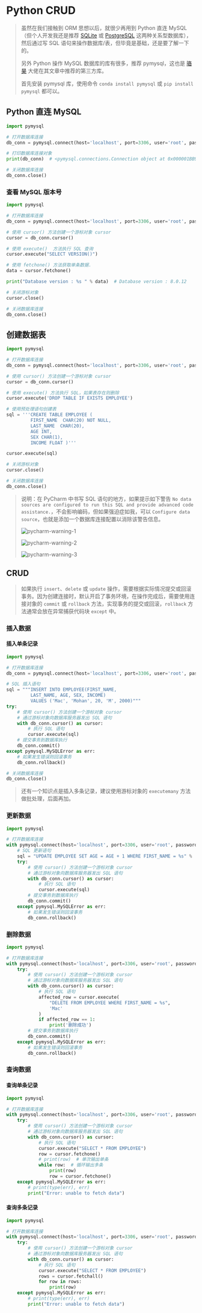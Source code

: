 # Python CRUD

> 虽然在我们接触到 ORM 思想以后，就很少再用到 Python 直连 MySQL（但个人开发我还是推荐 [SQLite](https://www.sqlite.org/) 或 [PostgreSQL](https://www.postgresql.org/) 这两种关系型数据库），然后通过写 SQL 语句来操作数据库/表，但毕竟是基础，还是要了解一下的。
>
> 另外 Python 操作 MySQL 数据库的库有很多，推荐 pymysql，这也是 [骆昊](https://github.com/jackfrued) 大佬在其文章中推荐的第三方库。
>
> 首先安装 pymysql 库，使用命令 `conda install pymysql` 或 `pip install pymysql` 都可以。

## Python 直连 MySQL

```python
import pymysql

# 打开数据库连接
db_conn = pymysql.connect(host='localhost', port=3306, user='root', password='root', db='test_db')  # `localhost` 可以使用回环地址 `127.0.0.1` 代替，同时不建议大家在项目中直接使用 `root` 超级管理员账号访问数据库

# 打印数据库连接对象
print(db_conn)  # <pymysql.connections.Connection object at 0x000001BB985C14F0>

# 关闭数据库连接
db_conn.close()

```

### 查看 MySQL 版本号

```python
import pymysql

# 打开数据库连接
db_conn = pymysql.connect(host='localhost', port=3306, user='root', password='root', db='test_db')

# 使用 cursor() 方法创建一个游标对象 cursor
cursor = db_conn.cursor()

# 使用 execute()  方法执行 SQL 查询
cursor.execute("SELECT VERSION()")

# 使用 fetchone() 方法获取单条数据.
data = cursor.fetchone()

print("Database version : %s " % data)  # Database version : 8.0.12

# 关闭游标对象
cursor.close()

# 关闭数据库连接
db_conn.close()

```

## 创建数据表

```python
import pymysql

# 打开数据库连接
db_conn = pymysql.connect(host='localhost', port=3306, user='root', password='root', db='test_db')

# 使用 cursor() 方法创建一个游标对象 cursor
cursor = db_conn.cursor()

# 使用 execute() 方法执行 SQL，如果表存在则删除
cursor.execute('DROP TABLE IF EXISTS EMPLOYEE')

# 使用预处理语句创建表
sql = '''CREATE TABLE EMPLOYEE (
         FIRST_NAME  CHAR(20) NOT NULL,
         LAST_NAME  CHAR(20),
         AGE INT,  
         SEX CHAR(1),
         INCOME FLOAT )'''

cursor.execute(sql)

# 关闭游标对象
cursor.close()

# 关闭数据库连接
db_conn.close()

```

> 说明：在 PyCharm 中书写 SQL 语句的地方，如果提示如下警告 `No data sources are configured to run this SQL and provide advanced code assistance.`，不会影响编码，但如果强迫症如我，可以 `Configure data source`，也就是添加一个数据库连接配置以消除该警告信息。
>
> ![pycharm-warning-1](./pic/pycharm-warning-1.png)
>
> ![pycharm-warning-2](./pic/pycharm-warning-2.png)
>
> ![pycharm-warning-3](./pic/pycharm-warning-3.png)

## CRUD

> 如果执行 `insert`、`delete` 或 `update` 操作，需要根据实际情况提交或回滚事务。因为创建连接时，默认开启了事务环境，在操作完成后，需要使用连接对象的 `commit` 或 `rollback` 方法，实现事务的提交或回滚，`rollback` 方法通常会放在异常捕获代码块 `except` 中。

### 插入数据

#### 插入单条记录

```python
import pymysql

# 打开数据库连接
db_conn = pymysql.connect(host='localhost', port=3306, user='root', password='root', db='test_db')

# SQL 插入语句
sql = """INSERT INTO EMPLOYEE(FIRST_NAME,
         LAST_NAME, AGE, SEX, INCOME)
         VALUES ('Mac', 'Mohan', 20, 'M', 2000)"""
try:
    # 使用 cursor() 方法创建一个游标对象 cursor
    # 通过游标对象向数据库服务器发出 SQL 语句
    with db_conn.cursor() as cursor:
        # 执行 SQL 语句
        cursor.execute(sql)
    # 提交事务到数据库执行
    db_conn.commit()
except pymysql.MySQLError as err:
    # 如果发生错误则回滚事务
    db_conn.rollback()

# 关闭数据库连接
db_conn.close()

```

> 还有一个知识点是插入多条记录，建议使用游标对象的 `executemany` 方法做批处理，后面再加。

### 更新数据

```python
import pymysql

# 打开数据库连接
with pymysql.connect(host='localhost', port=3306, user='root', password='root', db='test_db') as db_conn:
    # SQL 更新语句
    sql = "UPDATE EMPLOYEE SET AGE = AGE + 1 WHERE FIRST_NAME = %s" % 'Mac'
    try:
        # 使用 cursor() 方法创建一个游标对象 cursor
        # 通过游标对象向数据库服务器发出 SQL 语句
        with db_conn.cursor() as cursor:
            # 执行 SQL 语句
            cursor.execute(sql)
        # 提交事务到数据库执行
        db_conn.commit()
    except pymysql.MySQLError as err:
        # 如果发生错误则回滚事务
        db_conn.rollback()

```

### 删除数据

```py
import pymysql

# 打开数据库连接
with pymysql.connect(host='localhost', port=3306, user='root', password='root', db='test_db') as db_conn:
    try:
        # 使用 cursor() 方法创建一个游标对象 cursor
        # 通过游标对象向数据库服务器发出 SQL 语句
        with db_conn.cursor() as cursor:
            # 执行 SQL 语句
            affected_row = cursor.execute(
                "DELETE FROM EMPLOYEE WHERE FIRST_NAME = %s",
                'Mac'
            )
            if affected_row == 1:
                print('删除成功')
        # 提交事务到数据库执行
        db_conn.commit()
    except pymysql.MySQLError as err:
        # 如果发生错误则回滚事务
        db_conn.rollback()

```

### 查询数据

#### 查询单条记录

```python
import pymysql

# 打开数据库连接
with pymysql.connect(host='localhost', port=3306, user='root', password='root', db='test_db') as db_conn:
    try:
        # 使用 cursor() 方法创建一个游标对象 cursor
        # 通过游标对象向数据库服务器发出 SQL 语句
        with db_conn.cursor() as cursor:
            # 执行 SQL 语句
            cursor.execute("SELECT * FROM EMPLOYEE")
            row = cursor.fetchone()
            # print(row)  # 单次输出单条
            while row:  # 循环输出多条
                print(row)
                row = cursor.fetchone()
    except pymysql.MySQLError as err:
        # print(type(err), err)
        print("Error: unable to fetch data")

```

#### 查询多条记录

```py
import pymysql

# 打开数据库连接
with pymysql.connect(host='localhost', port=3306, user='root', password='root', db='test_db') as db_conn:
    try:
        # 使用 cursor() 方法创建一个游标对象 cursor
        # 通过游标对象向数据库服务器发出 SQL 语句
        with db_conn.cursor() as cursor:
            # 执行 SQL 语句
            cursor.execute("SELECT * FROM EMPLOYEE")
            rows = cursor.fetchall()
            for row in rows:
                print(row)
    except pymysql.MySQLError as err:
        # print(type(err), err)
        print("Error: unable to fetch data")

```

